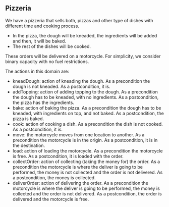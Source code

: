 ## Pizzeria

We have a pizzeria that sells both, pizzas and other type of dishes with different time and cooking process. 
- In the pizza, the dough will be kneaded, the ingredients will be added and then, it will be baked.
- The rest of the dishes will be cooked.

These orders will be delivered on a motorcycle. For simplicity, we consider binary capacity with no fuel restrictions.

The actions in this domain are:
- kneadDough: action of kneading the dough. As a precondition the dough is not kneaded. As a postcondition, it is.  
- addTopping: action of adding topping to the dough. As a precondition the dough has to be kneaded, with no ingredients. As a postcondition, the pizza has the ingredients.
- bake: action of baking the pizza. As a precondition the dough has to be kneaded, with ingredients on top, and not baked. As a postcondition, the pizza is baked. 
- cook: action of cooking a dish. As a precondition the dish is not cooked. As a postcondition, it is.
- move: the motorcycle moves from one location to another. As a precondition the motorcycle is in the origin. As a postcondition, it is in the destination.
- load: action of loading the motorcycle. As a precondition the motorcycle is free. As a postcondition, it is loaded with the order. 
- collectOrder: action of collecting (taking the money for) the order. As a precondition the motorcycle is where the deliver is going to be performed, the money is not collected and the order is not delivered.
As a postcondition, the money is collected.
- deliverOrder: action of delivering the order. As a precondition the motorcycle is where the deliver is going to be performed, the money is collected and the order is not delivered.
As a postcondition, the order is delivered and the motorcycle is free.
 
